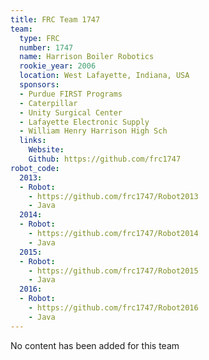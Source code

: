 ```yaml
---
title: FRC Team 1747
team:
  type: FRC
  number: 1747
  name: Harrison Boiler Robotics
  rookie_year: 2006
  location: West Lafayette, Indiana, USA
  sponsors:
  - Purdue FIRST Programs
  - Caterpillar
  - Unity Surgical Center
  - Lafayette Electronic Supply
  - William Henry Harrison High Sch
  links:
    Website: 
    Github: https://github.com/frc1747
robot_code:
  2013:
  - Robot:
    - https://github.com/frc1747/Robot2013
    - Java
  2014:
  - Robot:
    - https://github.com/frc1747/Robot2014
    - Java
  2015:
  - Robot:
    - https://github.com/frc1747/Robot2015
    - Java
  2016:
  - Robot:
    - https://github.com/frc1747/Robot2016
    - Java
---
```


No content has been added for this team